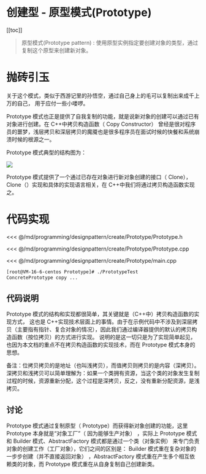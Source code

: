 # 创建型 - 原型模式(Prototype)

​[[toc]]

> 原型模式(Prototype pattern) : 使用原型实例指定要创建对象的类型，通过复制这个原型来创建新对象。

# 抛砖引玉

关于这个模式，类似于西游记里的孙悟空，通过自己身上的毛可以复制出来成千上万的自己， 用于应付一些小喽啰。

Prototype 模式也正是提供了自我复制的功能，就是说新对象的创建可以通过已有对象进行创建。在 C++中拷贝构造函数（ Copy Constructor） 曾经是很对程序员的噩梦，浅层拷贝和深层拷贝的魔魇也是很多程序员在面试时候的快餐和系统崩溃时候的根源之一。

Prototype 模式典型的结构图为：

![](_images/programming/designpattern/create/Prototype.png)

Prototype 模式提供了一个通过已存在对象进行新对象创建的接口（ Clone）， Clone（）实现和具体的实现语言相关，在 C++中我们将通过拷贝构造函数实现之。

# 代码实现

<<< @/md/programming/designpattern/create/Prototype/Prototype.h

<<< @/md/programming/designpattern/create/Prototype/Prototype.cpp

<<< @/md/programming/designpattern/create/Prototype/main.cpp

```bash
[root@VM-16-6-centos Prototype]# ./PrototypeTest
ConcretePrototype copy ...
```

## 代码说明

Prototype 模式的结构和实现都很简单，其关键就是（C++中）拷贝构造函数的实现方式， 这也是 C++实现技术层面上的事情。由于在示例代码中不涉及到深层拷贝（主要指有指针、复合对象的情况），因此我们通过编译器提供的默认的拷贝构造函数（按位拷贝）的方式进行实现。 说明的是这一切只是为了实现简单起见， 也因为本文档的重点不在拷贝构造函数的实现技术，而在 Prototype 模式本身的思想。

备注：位拷贝拷贝的是地址（也叫浅拷贝），而值拷贝则拷贝的是内容（深拷贝）。深拷贝和浅拷贝可以简单理解为：如果一个类拥有资源，当这个类的对象发生复制过程的时候，资源重新分配，这个过程是深拷贝，反之，没有重新分配资源，是浅拷贝。

## 讨论

Prototype 模式通过复制原型（ Prototype）而获得新对象创建的功能，这里 Prototype 本身就是“对象工厂”（ 因为能够生产对象） ，实际上 Prototype 模式和 Builder 模式、AbstractFactory 模式都是通过一个类（对象实例） 来专门负责对象的创建工作（工厂对象），它们之间的区别是： Builder 模式重在复杂对象的一步步创建（并不直接返回对象） ，AbstractFactory 模式重在产生多个相互依赖类的对象，而 Prototype 模式重在从自身复制自己创建新类。